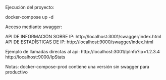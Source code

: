 
Ejecución del proyecto:

docker-compose up -d 


Acceso mediante swagger:

API DE INFORMACIÓN SOBRE IP: http://localhost:3001/swagger/index.html
API DE ESTADÍSTICAS DE IP:   http://localhost:9000/swagger/index.html


Ejemplo de llamadas directas al api:
http://localhost:3001/IpInfo?ip=1.2.3.4
http://localhost:9000/IpStats


Notas: 
docker-compose-prod contiene una versión sin swagger para productivo

